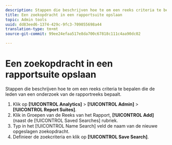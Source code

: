 ```yaml
---
description: Stappen die beschrijven hoe te om een reeks criteria te bepalen die de leden van een onderzoek van de rapportreeks bepaalt.
title: Een zoekopdracht in een rapportsuite opslaan
topic: Admin tools
uuid: dd83eed6-1374-429c-9fc3-709055698a44
translation-type: tm+mt
source-git-commit: 99ee24efaa517e8da700c67818c111c4aa90dc02

---
```



# Een zoekopdracht in een rapportsuite opslaan

Stappen die beschrijven hoe te om een reeks criteria te bepalen die de leden van een onderzoek van de rapportreeks bepaalt.

1. Klik op **[!UICONTROL Analytics]** > **[!UICONTROL Admin]** > **[!UICONTROL Report Suites]**.
1. Klik in Groepen van de Reeks van het Rapport, **[!UICONTROL Add]** (naast de [!UICONTROL Saved Searches] rubriek.
1. Typ in het [!UICONTROL Name Search] veld de naam van de nieuwe opgeslagen zoekopdracht.
1. Definieer de zoekcriteria en klik op **[!UICONTROL Save Search]**.
